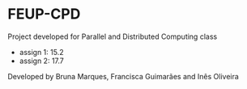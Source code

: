 # FEUP-CPD
Project developed for Parallel and Distributed Computing class

- assign 1: 15.2
- assign 2: 17.7

Developed by Bruna Marques, Francisca Guimarães and Inês Oliveira
